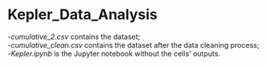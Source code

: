 # Kepler_Data_Analysis

-<i>cumulative_2.csv</i> contains the dataset; <br>
-<i>cumulative_clean.csv</i> contains the dataset after the data cleaning process; <br>
-<i>Kepler.ipynb</i> is the Jupyter notebook without the cells' outputs.
